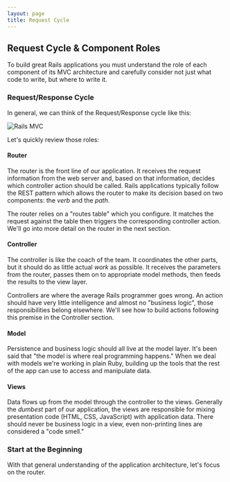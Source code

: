 ```yaml
---
layout: page
title: Request Cycle
---
```


## Request Cycle & Component Roles

To build great Rails applications you must understand the role of each component of its MVC architecture and carefully consider not just what code to write, but where to write it.

### Request/Response Cycle

In general, we can think of the Request/Response cycle like this:

![Rails MVC](/ArchitectureInnovation/Ruby-on-Rails-Training/raw/master/server/images/rails_mvc.png)

Let's quickly review those roles:

#### Router

The router is the front line of our application. It receives the request information from the web server and, based on that information, decides which controller action should be called. Rails applications typically follow the REST pattern which allows the router to make its decision based on two components: the _verb_ and the _path_.

The router relies on a "routes table" which you configure. It matches the request against the table then triggers the corresponding controller action. We'll go into more detail on the router in the next section.

#### Controller

The controller is like the coach of the team. It coordinates the other parts, but it should do as little actual *work* as possible. It receives the parameters from the router, passes them on to appropriate model methods, then feeds the results to the view layer.

Controllers are where the average Rails programmer goes wrong. An action should have very little intelligence and almost no "business logic", those responsibilities belong elsewhere. We'll see how to build actions following this premise in the Controller section.

#### Model

Persistence and business logic should all live at the model layer. It's been said that "the model is where real programming happens." When we deal with models we're working in plain Ruby, building up the tools that the rest of the app can use to access and manipulate data.

#### Views

Data flows up from the model through the controller to the views. Generally the *dumbest* part of our application, the views are responsible for mixing presentation code (HTML, CSS, JavaScript) with application data. There should never be business logic in a view, even non-printing lines are considered a "code smell."

### Start at the Beginning

With that general understanding of the application architecture, let's focus on the router.